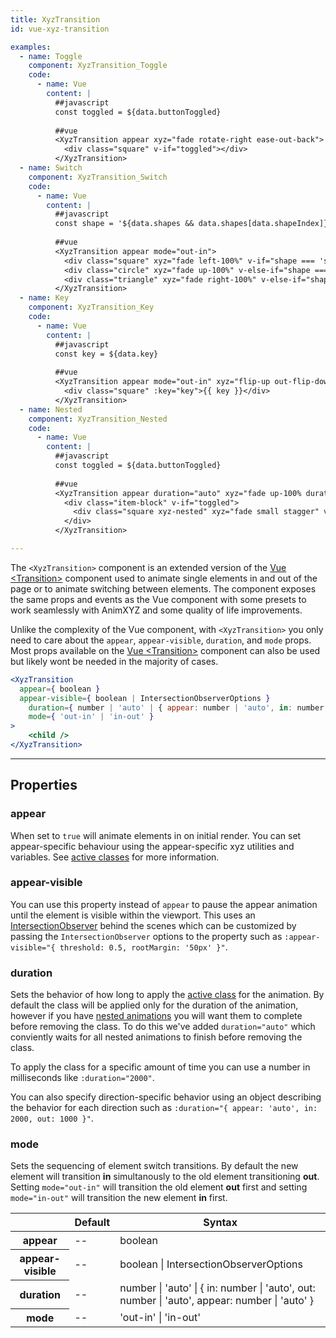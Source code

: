```yaml
---
title: XyzTransition
id: vue-xyz-transition

examples:
  - name: Toggle
    component: XyzTransition_Toggle
    code:
      - name: Vue
        content: |
          ##javascript
          const toggled = ${data.buttonToggled}
          
          ##vue
          <XyzTransition appear xyz="fade rotate-right ease-out-back">
            <div class="square" v-if="toggled"></div>
          </XyzTransition>
  - name: Switch
    component: XyzTransition_Switch
    code:
      - name: Vue
        content: |
          ##javascript
          const shape = '${data.shapes && data.shapes[data.shapeIndex]}'
          
          ##vue
          <XyzTransition appear mode="out-in">
            <div class="square" xyz="fade left-100%" v-if="shape === 'square'" key="square"></div>
            <div class="circle" xyz="fade up-100%" v-else-if="shape === 'circle'" key="circle"></div>
            <div class="triangle" xyz="fade right-100%" v-else-if="shape === 'triangle'" key="triangle"></div>
          </XyzTransition>
  - name: Key
    component: XyzTransition_Key
    code:
      - name: Vue
        content: |
          ##javascript
          const key = ${data.key}
          
          ##vue
          <XyzTransition appear mode="out-in" xyz="flip-up out-flip-down duration-3 ease-out">
            <div class="square" :key="key">{{ key }}</div>
          </XyzTransition>
  - name: Nested
    component: XyzTransition_Nested
    code:
      - name: Vue
        content: |
          ##javascript
          const toggled = ${data.buttonToggled}
          
          ##vue
          <XyzTransition appear duration="auto" xyz="fade up-100% duration-10">
            <div class="item-block" v-if="toggled">
              <div class="square xyz-nested" xyz="fade small stagger" v-for="index in 4" :key="index"></div>
            </div>
          </XyzTransition>

---
```


The `<XyzTransition>` component is an extended version of the [Vue &lt;Transition&gt;](https://vuejs.org/v2/api/#transition) component used to animate single elements in and out of the page or to animate switching between elements. The component exposes the same props and events as the Vue component with some presets to work seamlessly with AnimXYZ and some quality of life improvements.

Unlike the complexity of the Vue component, with `<XyzTransition>` you only need to care about the `appear`, `appear-visible`, `duration`, and `mode` props. Most props available on the [Vue &lt;Transition&gt;](https://vuejs.org/v2/api/#transition)  component can also be used but likely wont be needed in the majority of cases.

```jsx
<XyzTransition
  appear={ boolean }
  appear-visible={ boolean | IntersectionObserverOptions }
	duration={ number | 'auto' | { appear: number | 'auto', in: number | 'auto', out: number | 'auto' } }
	mode={ 'out-in' | 'in-out' }
>
	<child />
</XyzTransition>
```

---
## Properties

### appear

When set to `true` will animate elements in on initial render. You can set appear-specific behaviour using the appear-specific xyz utilities and variables. See [active classes](#active-classes) for more information.

### appear-visible

You can use this property instead of `appear` to pause the appear animation until the element is visible within the viewport. This uses an [IntersectionObserver](https://developer.mozilla.org/en-US/docs/Web/API/IntersectionObserver) behind the scenes which can be customized by passing the `IntersectionObserver` options to the property such as `:appear-visible="{ threshold: 0.5, rootMargin: '50px' }"`.

### duration

Sets the behavior of how long to apply the [active class](#active-classes) for the animation. By default the class will be applied only for the duration of the animation, however if you have [nested animations](#nesting) you will want them to complete before removing the class. To do this we've added `duration="auto"` which conviently waits for all nested animations to finish before removing the class.

To apply the class for a specific amount of time you can use a number in milliseconds like `:duration="2000"`.

You can also specify direction-specific behavior using an object describing the behavior for each direction such as `:duration="{ appear: 'auto', in: 2000, out: 1000 }"`.

### mode

Sets the sequencing of element switch transitions. By default the new element will transition **in** simultanously to the old element transitioning **out**. Setting `mode="out-in"` will transition the old element **out** first and setting `mode="in-out"` will transition the new element **in** first.

<div class="properties-table table-wrap">
	<table>
		<thead>
			<tr>
				<th></th>
				<th>Default</th>
				<th>Syntax</th>
			</tr>
		</thead>
		<tbody>
			<tr>
				<th scope="row">appear</th>
				<td>--</td>
				<td>boolean</td>
			</tr>
      <tr>
				<th scope="row">appear-visible</th>
				<td>--</td>
				<td>boolean | IntersectionObserverOptions</td>
			</tr>
			<tr>
				<th scope="row">duration</th>
				<td>--</td>
				<td>number | 'auto' | { in: number | 'auto', out: number | 'auto', appear: number | 'auto' }</td>
			</tr>
			<tr>
				<th scope="row">mode</th>
				<td>--</td>
				<td>'out-in' | 'in-out'</td>
			</tr>
		</tbody>
	</table>
</div>
